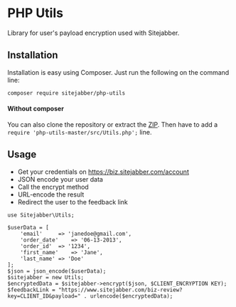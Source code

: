 # PHP Utils

Library for user's payload encryption used with Sitejabber.


## Installation

Installation is easy using Composer. Just run the following on the
command line:

```
composer require sitejabber/php-utils
```

#### Without composer

You can also clone the repository or extract the [ZIP](https://github.com/sitejabber/php-utils/archive/master.zip). Then have to add a `require 'php-utils-master/src/Utils.php';` line.


## Usage

- Get your credentials on https://biz.sitejabber.com/account
- JSON encode your user data
- Call the encrypt method
- URL-encode the result
- Redirect the user to the feedback link

```
use Sitejabber\Utils;

$userData = [
	'email'		=> 'janedoe@gmail.com',
	'order_date'	=> '06-13-2013',
	'order_id'	=> '1234',
	'first_name'	=> 'Jane',
	'last_name'	=> 'Doe'
];
$json = json_encode($userData);
$sitejabber = new Utils; 
$encryptedData = $sitejabber->encrypt($json, $CLIENT_ENCRYPTION KEY);
$feedbackLink = "https://www.sitejabber.com/biz-review?key=CLIENT_ID&payload=" . urlencode($encryptedData);
```
